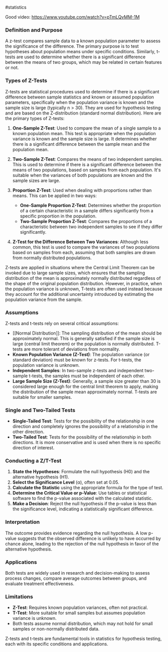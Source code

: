 #statistics 

Good video:
https://www.youtube.com/watch?v=pTmLQvMM-1M

### Definition and Purpose
A z-test compares sample data to a known population parameter to assess the significance of the difference. The primary purpose is to test hypotheses about population means under specific conditions. Similarly, t-tests are used to determine whether there is a significant difference between the means of two groups, which may be related in certain features or not.

### Types of Z-Tests
Z-tests are statistical procedures used to determine if there is a significant difference between sample statistics and known or assumed population parameters, specifically when the population variance is known and the sample size is large (typically n > 30). They are used for hypothesis testing and are based on the Z-distribution (standard normal distribution). Here are the primary types of Z-tests:

1. **One-Sample Z-Test**: Used to compare the mean of a single sample to a known population mean. This test is appropriate when the population variance is known and the sample size is large. It determines whether there is a significant difference between the sample mean and the population mean.

2. **Two-Sample Z-Test**: Compares the means of two independent samples. This is used to determine if there is a significant difference between the means of two populations, based on samples from each population. It's suitable when the variances of both populations are known and the sample sizes are large.

3. **Proportion Z-Test**: Used when dealing with proportions rather than means. This can be applied in two ways:
   - **One-Sample Proportion Z-Test**: Determines whether the proportion of a certain characteristic in a sample differs significantly from a specific proportion in the population.
   - **Two-Sample Proportion Z-Test**: Compares the proportions of a characteristic between two independent samples to see if they differ significantly.

4. **Z-Test for the Difference Between Two Variances**: Although less common, this test is used to compare the variances of two populations based on samples from each, assuming that both samples are drawn from normally distributed populations.

Z-tests are applied in situations where the Central Limit Theorem can be invoked due to large sample sizes, which ensures that the sampling distribution of the mean is approximately normally distributed regardless of the shape of the original population distribution. However, in practice, when the population variance is unknown, T-tests are often used instead because they account for the additional uncertainty introduced by estimating the population variance from the sample.

### Assumptions
Z-tests and t-tests rely on several critical assumptions:
- [[Normal Distribution]]: The sampling distribution of the mean should be approximately normal. This is generally satisfied if the sample size is large (central limit theorem) or the population is normally distributed. T-tests are more tolerant of deviations from normality.
- **Known Population Variance (Z-Test)**: The population variance (or standard deviation) must be known for z-tests. For t-tests, the population variance is unknown.
- **Independent Samples**: In two-sample z-tests and independent two-sample t-tests, the samples must be independent of each other.
- **Large Sample Size (Z-Test)**: Generally, a sample size greater than 30 is considered large enough for the central limit theorem to apply, making the distribution of the sample mean approximately normal. T-tests are suitable for smaller samples.

### Single and Two-Tailed Tests
- **Single-Tailed Test**: Tests for the possibility of the relationship in one direction and completely ignores the possibility of a relationship in the other direction.
- **Two-Tailed Test**: Tests for the possibility of the relationship in both directions. It is more conservative and is used when there is no specific direction of interest.
### Conducting a Z/T-Test
1. **State the Hypotheses**: Formulate the null hypothesis (H0) and the alternative hypothesis (H1).
2. **Select the Significance Level** (α), often set at 0.05.
3. **Calculate the Statistic** using the appropriate formula for the type of test.
4. **Determine the Critical Value or p-Value**: Use tables or statistical software to find the p-value associated with the calculated statistic.
5. **Make a Decision**: Reject the null hypothesis if the p-value is less than the significance level, indicating a statistically significant difference.

### Interpretation
The outcome provides evidence regarding the null hypothesis. A low p-value suggests that the observed difference is unlikely to have occurred by chance alone, leading to the rejection of the null hypothesis in favor of the alternative hypothesis.

### Applications
Both tests are widely used in research and decision-making to assess process changes, compare average outcomes between groups, and evaluate treatment effectiveness.

### Limitations
- **Z-Test**: Requires known population variances, often not practical.
- **T-Test**: More suitable for small samples but assumes population variance is unknown.
- Both tests assume normal distribution, which may not hold for small samples or non-normally distributed data.

Z-tests and t-tests are fundamental tools in statistics for hypothesis testing, each with its specific conditions and applications.